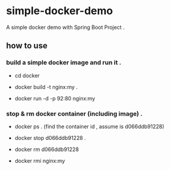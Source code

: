 # simple-docker-demo
A simple docker demo with Spring Boot Project . 

## how to use

### build a simple docker image and run it .

* cd docker

* docker build -t nginx:my .

* docker run -d -p 92:80 nginx:my

### stop & rm docker container (including image) .

* docker ps . (find the container id , assume is d066ddb91228)

* docker stop d066ddb91228 .  

* docker rm d066ddb91228

* docker rmi nginx:my

